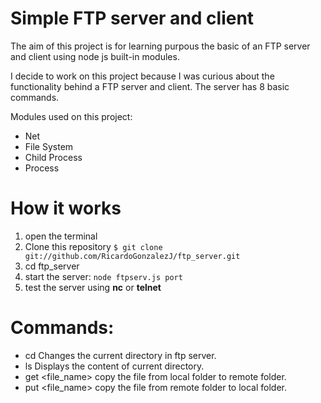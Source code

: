 # Simple FTP server and client

The aim of this project is for learning purpous the basic of an FTP server and client using node js built-in modules. 

I decide to work on this project because I was curious about the functionality behind a FTP server and client. 
The server has 8 basic commands.

Modules used on this project:
  * Net
  * File System
  * Child Process
  * Process

# How it works
1. open the terminal
1. Clone this repository `$ git clone git://github.com/RicardoGonzalezJ/ftp_server.git`
1. cd ftp_server
1. start the server:
   `node ftpserv.js port`
1. test the server using **nc** or **telnet**

# Commands:
* cd  Changes the current directory in ftp server.
* ls  Displays the content of current directory.
* get <file_name> copy the file from local folder to remote folder.
* put <file_name> copy the file from remote folder to local folder.

